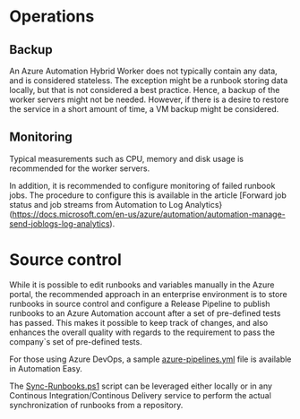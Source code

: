 ﻿# Operations

## Backup

An Azure Automation Hybrid Worker does not typically contain any data, and is considered stateless. The exception might be a runbook storing data locally, but that is not considered a best practice.
Hence, a backup of the worker servers might not be needed. However, if there is a desire to restore the service in a short amount of time, a VM backup might be considered.

## Monitoring

Typical measurements such as CPU, memory and disk usage is recommended for the worker servers.

In addition, it is recommended to configure monitoring of failed runbook jobs. The procedure to configure this is available in the article [Forward job status and job streams from Automation to Log Analytics}(https://docs.microsoft.com/en-us/azure/automation/automation-manage-send-joblogs-log-analytics).

# Source control

While it is possible to edit runbooks and variables manually in the Azure portal, the recommended approach in an enterprise environment is to store runbooks in source control and configure a Release Pipeline to publish runbooks to an Azure Automation account after a set of pre-defined tests has passed. This makes it possible to keep track of changes, and also enhances the overall quality with regards to the requirement to pass the company`s set of pre-defined tests.

For those using Azure DevOps, a sample [azure-pipelines.yml](https://github.com/CrayonAS/AutomationEasy/blob/master/deploy/user-management/Azure/DevOps/azure-pipelines.yml) file is available in Automation Easy.

The [Sync-Runbooks.ps1](https://github.com/CrayonAS/AutomationEasy/blob/master/deploy/user-management/Azure/DevOps/Sync-Runbooks.ps1) script can be leveraged either locally or in any Continous Integration/Continous Delivery service to perform the actual synchronization of runbooks from a repository.